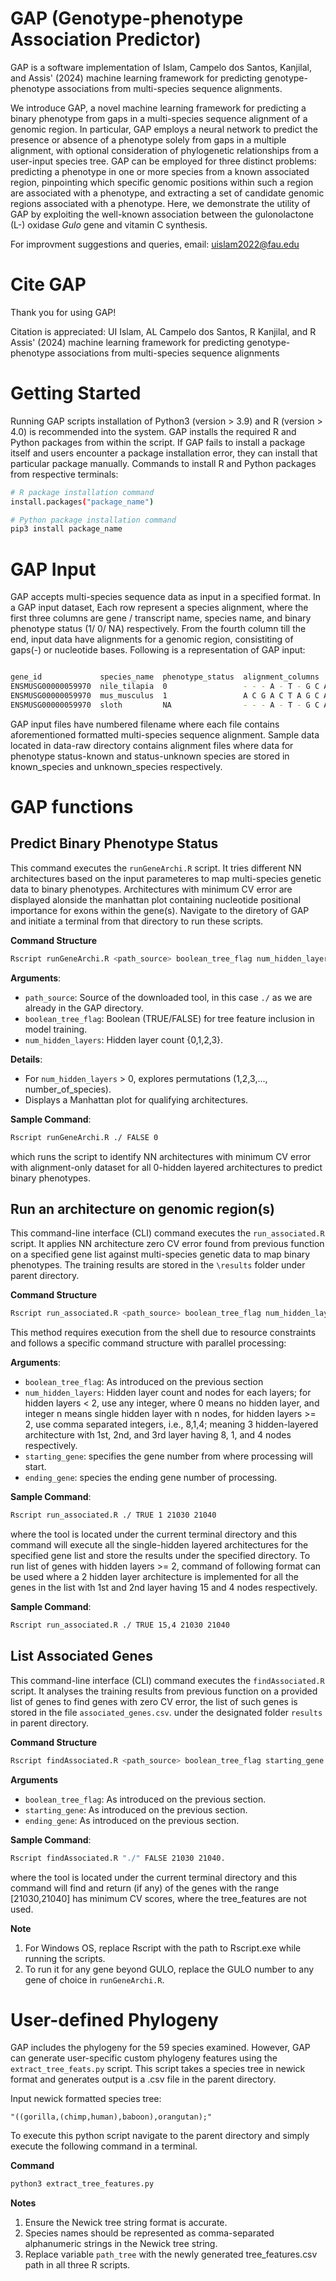 # GAP (Genotype-phenotype Association Predictor)

GAP is a software implementation of Islam, Campelo dos Santos, Kanjilal, and Assis' (2024) machine learning framework for predicting genotype-phenotype associations from multi-species sequence alignments.

We introduce GAP, a novel machine learning framework for predicting a binary phenotype from gaps in a multi-species sequence alignment of a genomic region. In particular, GAP employs a neural network to predict the presence or absence of a phenotype solely from gaps in a multiple alignment, with optional consideration of phylogenetic relationships from a user-input species tree. GAP can be employed for three distinct problems: predicting a phenotype in one or more species from a known associated region, pinpointing which specific genomic positions within such a region are associated with a phenotype, and extracting a set of candidate genomic regions associated with a phenotype. Here, we demonstrate the utility of GAP by exploiting the well-known association between the gulonolactone (L-) oxidase *Gulo* gene and vitamin C synthesis.


For improvment suggestions and queries, email: uislam2022@fau.edu

# Cite GAP

Thank you for using GAP! 

Citation is appreciated: UI Islam, AL Campelo dos Santos, R Kanjilal, and R Assis' (2024) machine learning framework for predicting genotype-phenotype associations from multi-species sequence alignments 

# Getting Started

Running GAP scripts installation of Python3 (version > 3.9) and R (version > 4.0) is recommended into the system. GAP installs the required R and Python packages from within the script. If GAP fails to install a package itself and users encounter a package installation error, they can install that particular package manually. 
Commands to install R and Python packages from respective terminals:
```bash
# R package installation command
install.packages("package_name")

# Python package installation command
pip3 install package_name
```

# GAP Input

GAP accepts multi-species sequence data as input in a specified format. In a GAP input dataset, Each row represent a species alignment, where the first three columns are gene / transcript name, species name, and binary phenotype status (1/ 0/ NA) respectively. From the fourth column till the end, input data have alignments for a genomic region, consistiting of gaps(-) or nucleotide bases. Following is a representation of GAP input:

```bash

gene_id             species_name  phenotype_status  alignment_columns
ENSMUSG00000059970  nile_tilapia  0                 - - - A - T - G C A A T C G C T A -
ENSMUSG00000059970  mus_musculus  1                 A C G A C T A G C A A T C G C T A C
ENSMUSG00000059970  sloth         NA                - - - A - T - G C A - - - - - C T A 
```

GAP input files have numbered filename where each file contains aforementioned formatted multi-species sequence alignment. Sample data located in data-raw directory contains alignment files where data for phenotype status-known and status-unknown species are stored in known_species and unknown_species respectively.


# GAP functions

## Predict Binary Phenotype Status
This command executes the `runGeneArchi.R` script. It tries different NN architectures based on the input parameteres to map multi-species genetic data to binary phenotypes. Architectures with minimum CV error are displayed alonside the manhattan plot containing nucleotide positional importance for exons within the gene(s). Navigate to the diretory of GAP and initiate a terminal from that directory to run these scripts.

**Command Structure**

```bash
Rscript runGeneArchi.R <path_source> boolean_tree_flag num_hidden_layers
```
**Arguments**:
  - `path_source`: Source of the downloaded tool, in this case `./` as we are already in the GAP directory.
  - `boolean_tree_flag`: Boolean (TRUE/FALSE) for tree feature inclusion in model training.
  - `num_hidden_layers`: Hidden layer count {0,1,2,3}.
    
**Details**:
  - For `num_hidden_layers` > 0, explores permutations (1,2,3,..., number_of_species).
  - Displays a Manhattan plot for qualifying architectures.
    
**Sample Command**:
```bash 
Rscript runGeneArchi.R ./ FALSE 0
```
which runs the script to identify NN architectures with minimum CV error with alignment-only dataset for all 0-hidden layered architectures to predict binary phenotypes.


## Run an architecture on genomic region(s)

This command-line interface (CLI) command executes the `run_associated.R` script. It applies NN architecture zero CV error found from previous function on a specified gene list against multi-species genetic data to map binary phenotypes. The training results are stored in the `\results` folder under parent directory.

**Command Structure**

```bash
Rscript run_associated.R <path_source> boolean_tree_flag num_hidden_layers starting_gene ending_gene
```
This method requires execution from the shell due to resource constraints and follows a specific command structure with parallel processing:

**Arguments**:
  - `boolean_tree_flag`: As introduced on the previous section
  - `num_hidden_layers`: Hidden layer count and nodes for each layers; for hidden layers < 2, use any integer, where 0 means no hidden layer, and integer n means single hidden layer with n nodes, for hidden layers >= 2, use comma separated integers, i.e., 8,1,4; meaning 3 hidden-layered architecture with 1st, 2nd, and 3rd layer having 8, 1, and 4 nodes respectively. 
  - `starting_gene`: specifies the gene number from where processing will start.
  - `ending_gene`: species the ending gene number of processing.

**Sample Command**:
```bash 
Rscript run_associated.R ./ TRUE 1 21030 21040
```
where the tool is located under the current terminal directory and this command will execute all the single-hidden layered architectures for the specified gene list and store the results under the specified directory. To run list of genes with hidden layers >= 2, command of following format can be used where a 2 hidden layer architecture is implemented for all the genes in the list with 1st and 2nd layer having 15 and 4 nodes respectively.

**Sample Command**:
```bash 
Rscript run_associated.R ./ TRUE 15,4 21030 21040
```
## List Associated Genes

This command-line interface (CLI) command executes the `findAssociated.R` script. It analyses the training results from previous function on a provided list of genes to find genes with zero CV error, the list of such genes is stored in the file `associated_genes.csv`. under the designated folder `results` in parent directory.

**Command Structure**

```bash
Rscript findAssociated.R <path_source> boolean_tree_flag starting_gene ending_gene
```

**Arguments**
 - `boolean_tree_flag`: As introduced on the previous section.
 - `starting_gene`: As introduced on the previous section.
 - `ending_gene`: As introduced on the previous section.

**Sample Command**:
```bash 
Rscript findAssociated.R "./" FALSE 21030 21040.
```
where the tool is located under the current terminal directory and this command will find and return (if any) of the genes with the range [21030,21040] has minimum CV scores, where the tree_features are not used.

**Note**
1. For Windows OS, replace Rscript with the path to Rscript.exe while running the scripts.
2. To run it for any gene beyond GULO, replace the GULO number to any gene of choice in `runGeneArchi.R`.

# User-defined Phylogeny

GAP includes the phylogeny for the 59 species examined. However, GAP can generate user-specific custom phylogeny features using the `extract_tree_feats.py` script. This script takes a species tree in newick format and generates output is a .csv file in the parent directory.

Input newick formatted species tree:
```  
"((gorilla,(chimp,human),baboon),orangutan);"
```
To execute this python script navigate to the parent directory and simply execute the following command in a terminal.

**Command**

```bash
python3 extract_tree_features.py
```

**Notes**

1. Ensure the Newick tree string format is accurate.
2. Species names should be represented as comma-separated alphanumeric strings in the Newick tree string.
3. Replace variable `path_tree` with the newly generated tree_features.csv path in all three R scripts.

